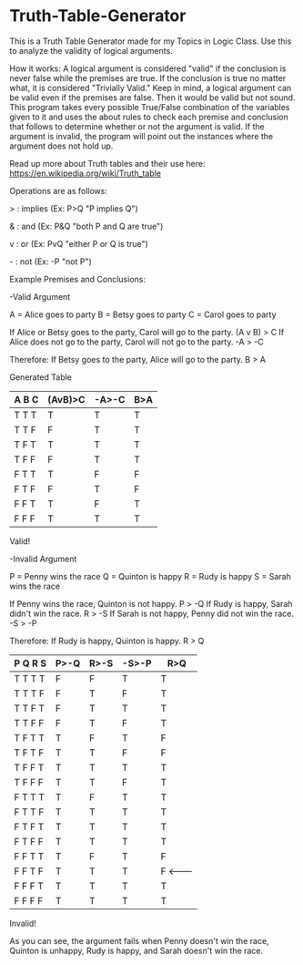 # Truth-Table-Generator
This is a Truth Table Generator made for my Topics in Logic Class. Use this to analyze the validity of logical arguments.

How it works:
A logical argument is considered "valid" if the conclusion is never false while the premises are true. 
If the conclusion is true no matter what, it is considered "Trivially Valid."
Keep in mind, a logical argument can be valid even if the premises are false. Then it would be valid but not sound.
This program takes every possible True/False combination of the variables given to it and uses the about rules to check each premise
and conclusion that follows to determine whether or not the argument is valid.
If the argument is invalid, the program will point out the instances where the argument does not hold up.

Read up more about Truth tables and their use here: https://en.wikipedia.org/wiki/Truth_table





Operations are as follows:

\> : implies (Ex: P>Q    "P implies Q")

\& : and (Ex: P&Q    "both P and Q are true")

v : or (Ex: PvQ    "either P or Q is true")

\- : not (Ex: -P    "not P")





Example Premises and Conclusions:

-Valid Argument

A = Alice goes to party
B = Betsy goes to party
C = Carol goes to party

If Alice or Betsy goes to the party, Carol will go to the party.                    (A v B) > C
If Alice does not go to the party, Carol will not go to the party.                  -A > -C

Therefore:
If Betsy goes to the party, Alice will go to the party.                              B > A

Generated Table

A B C | (AvB)>C | -A>-C | B>A 
------|---------|-------|-----
T T T |    T    |   T   |  T  
T T F |    F    |   T   |  T  
T F T |    T    |   T   |  T  
T F F |    F    |   T   |  T  
F T T |    T    |   F   |  F  
F T F |    F    |   T   |  F  
F F T |    T    |   F   |  T  
F F F |    T    |   T   |  T  
                              
Valid!                        





-Invalid Argument

P = Penny wins the race
Q = Quinton is happy
R = Rudy is happy
S = Sarah wins the race

If Penny wins the race, Quinton is not happy.                      P > -Q
If Rudy is happy, Sarah didn't win the race.                       R > -S
If Sarah is not happy, Penny did not win the race.                 -S > -P

Therefore:
If Rudy is happy, Quinton is happy.                                R > Q

P Q R S | P>-Q | R>-S | -S>-P | R>Q
--------|------|------|-------|-----
T T T T |   F  |   F  |   T   |  T
T T T F |   F  |   T  |   F   |  T
T T F T |   F  |   T  |   T   |  T
T T F F |   F  |   T  |   F   |  T
T F T T |   T  |   F  |   T   |  F
T F T F |   T  |   T  |   F   |  F
T F F T |   T  |   T  |   T   |  T
T F F F |   T  |   T  |   F   |  T
F T T T |   T  |   F  |   T   |  T
F T T F |   T  |   T  |   T   |  T
F T F T |   T  |   T  |   T   |  T
F T F F |   T  |   T  |   T   |  T
F F T T |   T  |   F  |   T   |  F
F F T F |   T  |   T  |   T   |  F  <---
F F F T |   T  |   T  |   T   |  T
F F F F |   T  |   T  |   T   |  T

Invalid!

As you can see, the argument fails when Penny doesn't win the race, Quinton is unhappy, Rudy is happy, and Sarah doesn't win the race.
